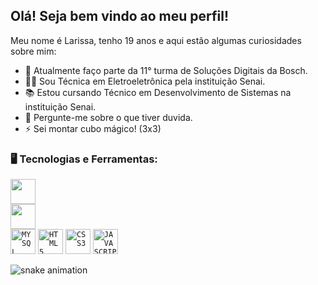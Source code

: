 <p align="center">
  <a href="https://github.com/Dorivis">
  
  </a>
</p>

<div dsplay="inline-block">



</div>



## Olá! Seja bem vindo ao meu perfil!

Meu nome é Larissa, tenho 19 anos e aqui estão algumas curiosidades sobre mim:

- 🔭 Atualmente faço parte da 11° turma de Soluções Digitais da Bosch.
- 👨‍🎓 Sou Técnica em Eletroeletrônica pela instituição Senai.
- 📚 Estou cursando Técnico em Desenvolvimento de Sistemas na instituição Senai.
- 💬 Pergunte-me sobre o que tiver duvida.
- ⚡ Sei montar cubo mágico! (3x3)


### 🖥️ Tecnologias e Ferramentas: 


<code><img  width="40px" src="https://cdn.jsdelivr.net/gh/devicons/devicon@latest/icons/python/python-original.svg"/> </code>
<code><img  width="40px" src="https://cdn.jsdelivr.net/gh/devicons/devicon@latest/icons/java/java-original.svg"/> </code>
<code><img  width="40px" src="https://cdn.jsdelivr.net/gh/devicons/devicon/icons/mysql/mysql-original.svg" title = "MYSQL"/></code>
<code><img  width="40px" src="https://cdn.jsdelivr.net/gh/devicons/devicon/icons/html5/html5-original-wordmark.svg" title = "HTML5"/></code>
<code><img  width="40px" src="https://cdn.jsdelivr.net/gh/devicons/devicon/icons/css3/css3-original-wordmark.svg" title = "CSS3"/></code>
<code><img  width="40px" src="https://cdn.jsdelivr.net/gh/devicons/devicon/icons/javascript/javascript-original.svg" title = "JAVASCRIPT"/></code>
          
          
          
![snake animation](https://raw.githubusercontent.com/larialvesg/larialvesg/blob/output/dist/github-contribution-grid-snake.svg)


